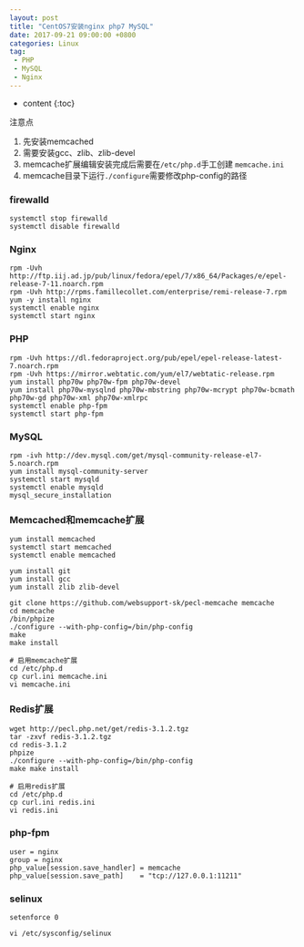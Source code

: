 ```yaml
---
layout: post
title: "CentOS7安装nginx php7 MySQL"
date: 2017-09-21 09:00:00 +0800 
categories: Linux
tag:
 - PHP
 - MySQL
 - Nginx
---
```

* content
{:toc}


注意点

1. 先安装memcached
2. 需要安装gcc、zlib、zlib-devel
3. memcache扩展编辑安装完成后需要在`/etc/php.d`手工创建 `memcache.ini`
4. memcache目录下运行`./configure`需要修改php-config的路径

### firewalld

```shell
systemctl stop firewalld
systemctl disable firewalld
```

<!-- more -->

### Nginx

```shell
rpm -Uvh http://ftp.iij.ad.jp/pub/linux/fedora/epel/7/x86_64/Packages/e/epel-release-7-11.noarch.rpm
rpm -Uvh http://rpms.famillecollet.com/enterprise/remi-release-7.rpm
yum -y install nginx
systemctl enable nginx
systemctl start nginx
```

### PHP

```shell
rpm -Uvh https://dl.fedoraproject.org/pub/epel/epel-release-latest-7.noarch.rpm
rpm -Uvh https://mirror.webtatic.com/yum/el7/webtatic-release.rpm
yum install php70w php70w-fpm php70w-devel
yum install php70w-mysqlnd php70w-mbstring php70w-mcrypt php70w-bcmath php70w-gd php70w-xml php70w-xmlrpc
systemctl enable php-fpm
systemctl start php-fpm
```

### MySQL

```shell
rpm -ivh http://dev.mysql.com/get/mysql-community-release-el7-5.noarch.rpm
yum install mysql-community-server
systemctl start mysqld
systemctl enable mysqld
mysql_secure_installation
```

### Memcached和memcache扩展

```shell
yum install memcached
systemctl start memcached
systemctl enable memcached

yum install git
yum install gcc
yum install zlib zlib-devel

git clone https://github.com/websupport-sk/pecl-memcache memcache
cd memcache
/bin/phpize
./configure --with-php-config=/bin/php-config
make
make install

# 启用memcache扩展
cd /etc/php.d
cp curl.ini memcache.ini
vi memcache.ini
```

### Redis扩展

```shell
wget http://pecl.php.net/get/redis-3.1.2.tgz
tar -zxvf redis-3.1.2.tgz
cd redis-3.1.2
phpize
./configure --with-php-config=/bin/php-config
make make install 

# 启用redis扩展
cd /etc/php.d
cp curl.ini redis.ini
vi redis.ini
```

### php-fpm

```shell
user = nginx
group = nginx
php_value[session.save_handler] = memcache
php_value[session.save_path]    = "tcp://127.0.0.1:11211"
```

### selinux

```shell
setenforce 0

vi /etc/sysconfig/selinux
```